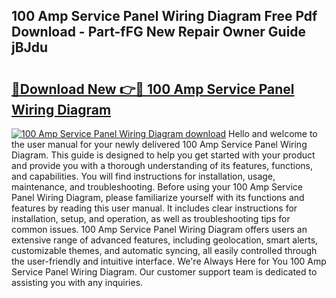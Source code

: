## 100 Amp Service Panel Wiring Diagram Free Pdf Download - Part-fFG New Repair Owner Guide jBJdu

# <h2><a href="http://dfoysi.blite.top/?on=100+Amp+Service+Panel+Wiring+Diagram">🔗Download New 👉🔴 100 Amp Service Panel Wiring Diagram</a></h2>

[![100 Amp Service Panel Wiring Diagram download](https://i.imgur.com/lujVjoI.png)](http://dfoysi.blite.top/?on=100+Amp+Service+Panel+Wiring+Diagram)
Hello and welcome to the user manual for your newly delivered 100 Amp Service Panel Wiring Diagram. This guide is designed to help you get started with your product and provide you with a thorough understanding of its features, functions, and capabilities. You will find instructions for installation, usage, maintenance, and troubleshooting. Before using your 100 Amp Service Panel Wiring Diagram, please familiarize yourself with its functions and features by reading this user manual. It includes clear instructions for installation, setup, and operation, as well as troubleshooting tips for common issues. 100 Amp Service Panel Wiring Diagram offers users an extensive range of advanced features, including geolocation, smart alerts, customizable themes, and automatic syncing, all easily controlled through the user-friendly and intuitive interface. We're Always Here for You 100 Amp Service Panel Wiring Diagram. Our customer support team is dedicated to assisting you with any inquiries.
